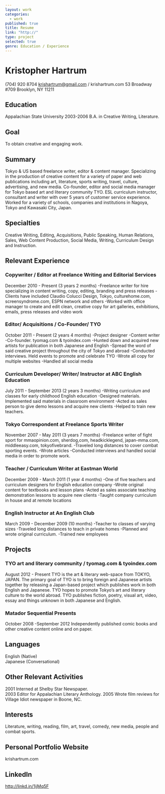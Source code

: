 ```yaml
---
layout: work
categories: 
  - work
published: true
title: Resume
link: "http://"
type: project
selected: true
genre: Education / Experience
---
```


# Kristopher Hartrum
(704) 920 8704
krishartrum@gmail.com / krishartrum.com
53 Broadway #709
Brooklyn, NY 11211

## Education
Appalachian State University
2003-2006
B.A. in Creative Writing, Literature.

## Goal
To obtain creative and engaging work.

## Summary
Tokyo & US based freelance writer, editor & content manager. Specializing in the production of creative content for a variety of paper and web publications including art, literature, sports writing, travel, culture, advertising, and new media. Co-founder, editor and social media manager for Tokyo based art and literary community TYO. ESL curriculum instructor, consultant and writer with over 5 years of customer service experience. Worked for a variety of schools, companies and institutions in Nagoya, Tokyo and Kawasaki City, Japan.

## Specialties
Creative Writing, Editing, Acquisitions, Public Speaking, Human Relations, Sales, Web Content Production, Social Media, Writing, Curriculum Design and Instruction.

## Relevant Experience

### Copywriter / Editor at Freelance Writing and Editorial Services
December 2010 - Present (3 years 2 months)
-Freelance writer for hire specializing in content writing, copy, editing, branding and press releases
-Clients have included Claudio Colucci Design, Tokyo, culturehome.com, screensyndrome.com, ESPN network and others
-Worked with office manager to create and edit clean, creative copy for art galleries, exhibitions, emails, press releases and video work

### Editor/ Acquisitions / Co-Founder/ TYO
October 2011 - Present (2 years 4 months)
-Project designer
-Content writer
-Co-founder. tyomag.com & tyoindex.com
-Hunted down and acquired new artists for publication in both Japanese and English
-Spread the word of said creative project throughout the city of Tokyo and abroad
-Conducted interviews. Held events to promote and celebrate TYO
-Wrote all copy for multiple websites
-Handled all social media

### Curriculum Developer/ Writer/ Instructor at ABC English Education
July 2011 - September 2013 (2 years 3 months)
-Writing curriculum and classes for early childhood English education
-Designed materials. Implemented said materials in classroom environment
-Acted as sales person to give demo lessons and acquire new clients
-Helped to train new teachers.

### Tokyo Correspondent at Freelance Sports Writer
November 2007 - May 2011 (3 years 7 months)
-Freelance writer of fight sport for mmaopinion.com, sherdog,com, headkicklegend, japan-mma.com, middleeasy.com, tokyofivebrand. 
-Traveled long distances to cover combat sporting events. 
-Wrote articles
-Conducted interviews and handled social media in order to promote work.

### Teacher / Curriculum Writer at Eastman World
December 2009 - March 2011 (1 year 4 months)
-One of five teachers and curriculum designers for English education company
-Wrote original content for textbooks and lesson plans
-Acted as sales associate teaching demonstration lessons to acquire new clients
-Taught company curriculum in house and at remote locations

### English Instructor at An English Club
March 2009 - December 2009 (10 months)
-Teacher to classes of varying sizes
-Traveled long distances to teach in private homes
-Planned and wrote original curriculum.
-Trained new employees

## Projects

### TYO art and literary community / tyomag.com & tyoindex.com
August 2012 - Present
TYO is the art & literary web-space from TOKYO, JAPAN. The primary goal of TYO is to bring foreign and Japanese artists together by releasing a Japan-based project which publishes work in both English and Japanese. TYO hopes to promote Tokyo’s art and literary culture to the world abroad. TYO publishes fiction, poetry, visual art, video, essay and things unknown in both Japanese and English.

### Matador Sequential Presents 
October 2008 -September 2012
Independently published comic books and other creative content online and on paper.

## Languages
English  (Native)  
Japanese (Conversational)

## Other Relevant Activities
2001 Interned at Shelby Star Newspaper.  
2003 Editor for Appalachian Literary Anthology.
2005 Wrote film reviews for Village Idiot newspaper in Boone, NC.

## Interests
Literature, writing, reading, film, art, travel, comedy, new media, people and combat sports.

## Personal Portfolio Website
krishartrum.com

## LinkedIn
http://linkd.in/1ijMq5F